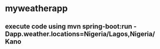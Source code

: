 # myweatherapp
## execute code using mvn spring-boot:run -Dapp.weather.locations=Nigeria/Lagos,Nigeria/Kano
